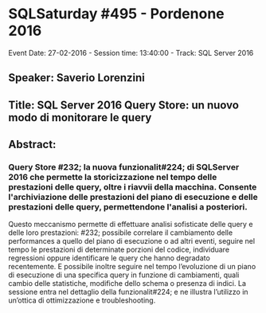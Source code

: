 # SQLSaturday #495 - Pordenone 2016
Event Date: 27-02-2016 - Session time: 13:40:00 - Track: SQL Server 2016
## Speaker: Saverio Lorenzini
## Title: SQL Server 2016 Query Store: un nuovo modo di monitorare le query
## Abstract:
### Query Store #232; la nuova funzionalit#224; di SQLServer 2016 che permette la storicizzazione nel tempo delle prestazioni delle query, oltre i riavvii della macchina.  Consente l'archiviazione delle prestazioni del piano di esecuzione e delle prestazioni delle query, permettendone l'analisi a posteriori.
Questo meccanismo permette di effettuare analisi sofisticate delle query e delle loro prestazioni: #232; possibile correlare il cambiamento delle performances a quello del piano di esecuzione o ad altri eventi, seguire nel tempo le prestazioni di determinate porzioni del codice, individuare regressioni oppure identificare le query che hanno degradato recentemente.
E possibile inoltre seguire nel tempo l’evoluzione di un piano di esecuzione di una specifica query in funzione di cambiamenti, quali cambio delle statistiche, modifiche dello schema o presenza di indici.
La sessione entra nel dettaglio della funzionalit#224; e ne illustra l’utilizzo in un’ottica di ottimizzazione e troubleshooting.

